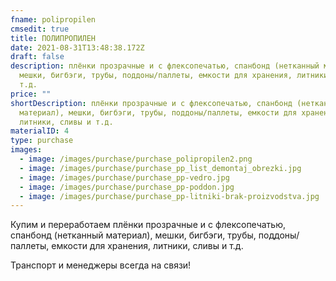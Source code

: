 ```yaml
---
fname: polipropilen
cmsedit: true
title: ПОЛИПРОПИЛЕН
date: 2021-08-31T13:48:38.172Z
draft: false
description: плёнки прозрачные и с флексопечатью, спанбонд (нетканный материал),
  мешки, бигбэги, трубы, поддоны/паллеты, емкости для хранения, литники, сливы и
  т.д.
price: ""
shortDescription: плёнки прозрачные и с флексопечатью, спанбонд (нетканный
  материал), мешки, бигбэги, трубы, поддоны/паллеты, емкости для хранения,
  литники, сливы и т.д.
materialID: 4
type: purchase
images:
  - image: /images/purchase/purchase_polipropilen2.png
  - image: /images/purchase/purchase_pp_list_demontaj_obrezki.jpg
  - image: /images/purchase/purchase_pp-vedro.jpg
  - image: /images/purchase/purchase_pp-poddon.jpg
  - image: /images/purchase/purchase_pp-litniki-brak-proizvodstva.jpg
---
```

Купим и переработаем плёнки прозрачные и с флексопечатью, спанбонд (нетканный материал), мешки, бигбэги, трубы, поддоны/паллеты, емкости для хранения, литники, сливы и т.д.

Транспорт и менеджеры всегда на связи!